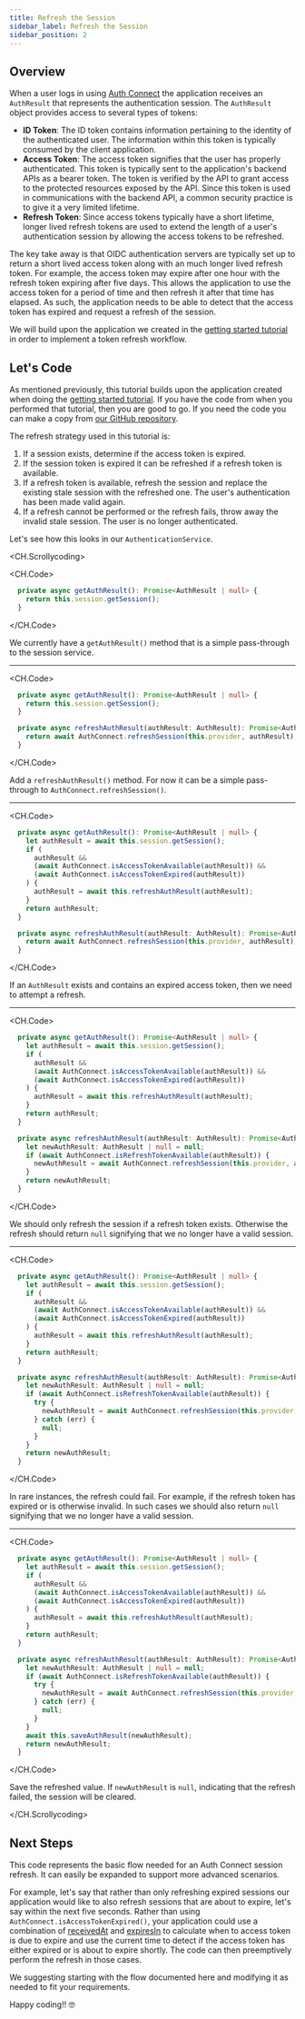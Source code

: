 ```yaml
---
title: Refresh the Session
sidebar_label: Refresh the Session
sidebar_position: 2
---
```


## Overview

When a user logs in using [Auth Connect](https://ionic.io/docs/auth-connect) the application receives an `AuthResult` that represents the authentication session. The `AuthResult` object provides access to several types of tokens:

- **ID Token**: The ID token contains information pertaining to the identity of the authenticated user. The information within this token is typically consumed by the client application.
- **Access Token**: The access token signifies that the user has properly authenticated. This token is typically sent to the application's backend APIs as a bearer token. The token is verified by the API to grant access to the protected resources exposed by the API. Since this token is used in communications with the backend API, a common security practice is to give it a very limited lifetime.
- **Refresh Token**: Since access tokens typically have a short lifetime, longer lived refresh tokens are used to extend the length of a user's authentication session by allowing the access tokens to be refreshed.

The key take away is that OIDC authentication servers are typically set up to return a short lived access token along with an much longer lived refresh token. For example, the access token may expire after one hour with the refresh token expiring after five days. This allows the application to use the access token for a period of time and then refresh it after that time has elapsed. As such, the application needs to be able to detect that the access token has expired and request a refresh of the session.

We will build upon the application we created in the [getting started tutorial](getting-started) in order to implement a token refresh workflow.

## Let's Code

As mentioned previously, this tutorial builds upon the application created when doing the [getting started tutorial](getting-started). If you have the code from when you performed that tutorial, then you are good to go. If you need the code you can make a copy from [our GitHub repository](https://github.com/ionic-enterprise/tutorials-and-demos-ng/tree/main/auth-connect/getting-started).

The refresh strategy used in this tutorial is:

1. If a session exists, determine if the access token is expired.
1. If the session token is expired it can be refreshed if a refresh token is available.
1. If a refresh token is available, refresh the session and replace the existing stale session with the refreshed one. The user's authentication has been made valid again.
1. If a refresh cannot be performed or the refresh fails, throw away the invalid stale session. The user is no longer authenticated.

Let's see how this looks in our `AuthenticationService`.

<CH.Scrollycoding>

<CH.Code>

```typescript src/app/core/authentication.service.ts
  private async getAuthResult(): Promise<AuthResult | null> {
    return this.session.getSession();
  }
```

</CH.Code>

We currently have a `getAuthResult()` method that is a simple pass-through to the session service.

---

<CH.Code>

```typescript src/app/core/authentication.service.ts focus=5:7
  private async getAuthResult(): Promise<AuthResult | null> {
    return this.session.getSession();
  }

  private async refreshAuthResult(authResult: AuthResult): Promise<AuthResult | null> {
    return await AuthConnect.refreshSession(this.provider, authResult);
  }
```

</CH.Code>

Add a `refreshAuthResult()` method. For now it can be a simple pass-through to `AuthConnect.refreshSession()`.

---

<CH.Code>

```typescript src/app/core/authentication.service.ts focus=2:10
  private async getAuthResult(): Promise<AuthResult | null> {
    let authResult = await this.session.getSession();
    if (
      authResult &&
      (await AuthConnect.isAccessTokenAvailable(authResult)) &&
      (await AuthConnect.isAccessTokenExpired(authResult))
    ) {
      authResult = await this.refreshAuthResult(authResult);
    }
    return authResult;
  }

  private async refreshAuthResult(authResult: AuthResult): Promise<AuthResult | null> {
    return await AuthConnect.refreshSession(this.provider, authResult);
  }
```

</CH.Code>

If an `AuthResult` exists and contains an expired access token, then we need to attempt a refresh.

---

<CH.Code>

```typescript src/app/core/authentication.service.ts focus=14:18
  private async getAuthResult(): Promise<AuthResult | null> {
    let authResult = await this.session.getSession();
    if (
      authResult &&
      (await AuthConnect.isAccessTokenAvailable(authResult)) &&
      (await AuthConnect.isAccessTokenExpired(authResult))
    ) {
      authResult = await this.refreshAuthResult(authResult);
    }
    return authResult;
  }

  private async refreshAuthResult(authResult: AuthResult): Promise<AuthResult | null> {
    let newAuthResult: AuthResult | null = null;
    if (await AuthConnect.isRefreshTokenAvailable(authResult)) {
      newAuthResult = await AuthConnect.refreshSession(this.provider, authResult);
    }
    return newAuthResult;
  }
```

</CH.Code>

We should only refresh the session if a refresh token exists. Otherwise the refresh should return `null` signifying that we no longer have a valid session.

---

<CH.Code>

```typescript src/app/core/authentication.service.ts focus=16:20
  private async getAuthResult(): Promise<AuthResult | null> {
    let authResult = await this.session.getSession();
    if (
      authResult &&
      (await AuthConnect.isAccessTokenAvailable(authResult)) &&
      (await AuthConnect.isAccessTokenExpired(authResult))
    ) {
      authResult = await this.refreshAuthResult(authResult);
    }
    return authResult;
  }

  private async refreshAuthResult(authResult: AuthResult): Promise<AuthResult | null> {
    let newAuthResult: AuthResult | null = null;
    if (await AuthConnect.isRefreshTokenAvailable(authResult)) {
      try {
        newAuthResult = await AuthConnect.refreshSession(this.provider, authResult);
      } catch (err) {
        null;
      }
    }
    return newAuthResult;
  }
```

</CH.Code>

In rare instances, the refresh could fail. For example, if the refresh token has expired or is otherwise invalid. In such cases we should also return `null` signifying that we no longer have a valid session.

---

<CH.Code>

```typescript src/app/core/authentication.service.ts focus=22
  private async getAuthResult(): Promise<AuthResult | null> {
    let authResult = await this.session.getSession();
    if (
      authResult &&
      (await AuthConnect.isAccessTokenAvailable(authResult)) &&
      (await AuthConnect.isAccessTokenExpired(authResult))
    ) {
      authResult = await this.refreshAuthResult(authResult);
    }
    return authResult;
  }

  private async refreshAuthResult(authResult: AuthResult): Promise<AuthResult | null> {
    let newAuthResult: AuthResult | null = null;
    if (await AuthConnect.isRefreshTokenAvailable(authResult)) {
      try {
        newAuthResult = await AuthConnect.refreshSession(this.provider, authResult);
      } catch (err) {
        null;
      }
    }
    await this.saveAuthResult(newAuthResult);
    return newAuthResult;
  }
```

</CH.Code>

Save the refreshed value. If `newAuthResult` is `null`, indicating that the refresh failed, the session will be cleared.

</CH.Scrollycoding>

## Next Steps

This code represents the basic flow needed for an Auth Connect session refresh. It can easily be expanded to support more advanced scenarios.

For example, let's say that rather than only refreshing expired sessions our application would like to also refresh sessions that are about to expire, let's say within the next five seconds. Rather than using `AuthConnect.isAccessTokenExpired()`, your application could use a combination of [receivedAt](https://ionic.io/docs/auth-connect/interfaces/AuthResult#receivedat) and [expiresIn](https://ionic.io/docs/auth-connect/interfaces/AuthResult#expiresin) to calculate when to access token is due to expire and use the current time to detect if the access token has either expired or is about to expire shortly. The code can then preemptively perform the refresh in those cases.

We suggesting starting with the flow documented here and modifying it as needed to fit your requirements.

Happy coding!! 🤓
